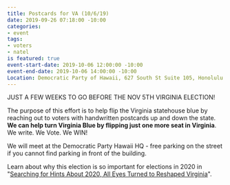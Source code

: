 ```yaml
---
title: Postcards for VA (10/6/19)
date: 2019-09-26 07:18:00 -10:00
categories:
- event
tags:
- voters
- natel
is featured: true
event-start-date: 2019-10-06 12:00:00 -10:00
event-end-date: 2019-10-06 14:00:00 -10:00
Location: Democratic Party of Hawaii, 627 South St Suite 105, Honolulu
---
```


JUST A FEW WEEKS TO GO BEFORE THE NOV 5TH VIRGINIA ELECTION!

The purpose of this effort is to help flip the Virginia statehouse blue by reaching out to voters with handwritten postcards up and down the state. **We can help turn Virginia Blue by flipping just one more seat in Virginia**. We write. We Vote. We WIN!
 
We will meet at the Democratic Party Hawaii HQ - free parking on the street if you cannot find parking in front of the building.

Learn about why this election is so important for elections in 2020 in "[Searching for Hints About 2020, All Eyes Turned to Reshaped Virginia](https://www.nytimes.com/2019/08/19/us/virginia-election-politics.html)".